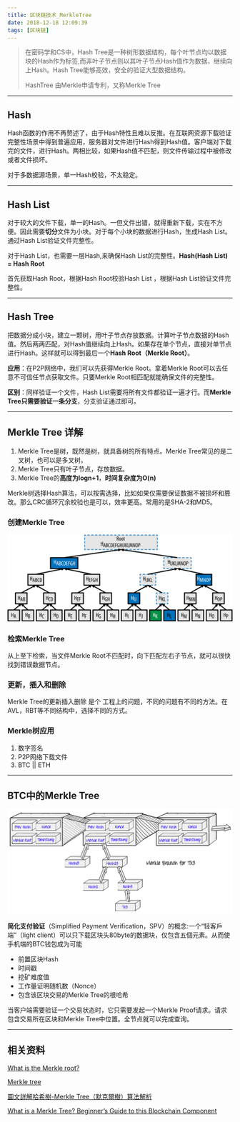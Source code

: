 ```yaml
---
title: 区块链技术_MerkleTree
date: 2018-12-18 12:09:39
tags: [区块链]
---
```


> 在密码学和CS中，Hash Tree是一种树形数据结构，每个叶节点均以数据块的Hash作为标签,而非叶子节点则以其叶子节点Hash值作为数据，继续向上Hash。Hash Tree能够高效，安全的验证大型数据结构。
>
> HashTree 由Merkle申请专利，又称Merkle Tree

<!--more-->

------



## Hash 

Hash函数的作用不再赘述了，由于Hash特性且难以反推。在互联网资源下载验证完整性场景中得到普遍应用，服务器对文件进行Hash得到Hash值。客户端对下载完的文件，进行Hash。两相比较，如果Hash值不匹配，则文件传输过程中被修改或者文件损坏。

对于多数据源场景，单一Hash校验，不太稳定。

------



## Hash List

对于较大的文件下载，单一的Hash。一但文件出错，就得重新下载，实在不方便。因此需要**切分**文件为小块。对于每个小块的数据进行Hash，生成Hash List。通过Hash List验证文件完整性。

对于Hash List，也需要一层Hash,来确保Hash List的完整性。**Hash(Hash List) = Hash Root**

首先获取Hash Root，根据Hash Root校验Hash List ，根据Hash List验证文件完整性。

------



## Hash Tree

把数据分成小块，建立一颗树，用叶子节点存放数据。计算叶子节点数据的Hash值。然后两两匹配，对Hash值继续向上Hash。如果存在单个节点，直接对单节点进行Hash。这样就可以得到最后一个**Hash Root（Merkle Root）**。

**应用**：在P2P网络中，我们可以先获得Merkle Root。拿着Merkle Root可以去任意不可信任节点获取文件。只要Merkle Root相匹配就能确保文件的完整性。

**区别**：同样验证一个文件，Hash List需要将所有文件都验证一遍才行。而**Merkle Tree只需要验证一条分支**，分支验证通过即可。

------



## Merkle Tree 详解

1. Merkle Tree是树，既然是树，就具备树的所有特点。Merkle Tree常见的是二叉树，也可以是多叉树。
2. Merkle Tree只有叶子节点，存放数据。
3. Merkle Tree的**高度为logn+1**，**时间复杂度为O(n)**

Merkle树选择Hash算法，可以按需选择，比如如果仅需要保证数据不被损坏和篡改。那么CRC循环冗余校验也是可以，效率更高。常用的是SHA-2和MD5。

### 创建Merkle Tree

![](区块链技术_MerkleTree/2Ep7y.png)

### 检索Merkle Tree

从上至下检索，当文件Merkle Root不匹配时，向下匹配左右子节点，就可以很快找到错误数据节点。

### 更新，插入和删除

Merkle Tree的更新插入删除 是个 工程上的问题，不同的问题有不同的方法。在AVL，RBT等不同结构中，选择不同的方式。

### Merkle树应用

1. 数字签名
2. P2P网络下载文件
3. BTC || ETH

------

## BTC中的Merkle Tree

![](区块链技术_MerkleTree/1487247621-7932.png)

**简化支付验证**（Simplified Payment Verification，SPV）的概念:一个“轻客戶端”（light client）可以只下载区块头80byte的数据块，仅包含五個元素。从而使手机端的BTC钱包成为可能

- 前置区块Hash
- 时间戳
- 挖矿难度值
- 工作量证明随机数（Nonce）
- 包含该区块交易的Merkle Tree的根哈希 

当客户端需要验证一个交易状态时，它只需要发起一个Merkle Proof请求。请求包含交易所在区块和Merkle Tree中位置。全节点就可以完成查询。

------



## 相关资料

[What is the Merkle root?](https://bitcoin.stackexchange.com/questions/10479/what-is-the-merkle-root)

[Merkle tree](https://en.wikipedia.org/wiki/Merkle_tree)

[圖文詳解哈希樹-Merkle Tree（默克爾樹）算法解析](https://www.itread01.com/articles/1487247623.html)

[What is a Merkle Tree? Beginner’s Guide to this Blockchain Component](https://blockonomi.com/merkle-tree/)

